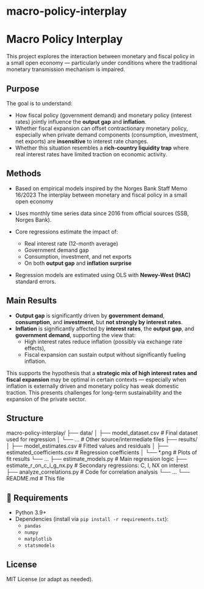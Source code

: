 # macro-policy-interplay

# Macro Policy Interplay

This project explores the interaction between monetary and fiscal policy in a small open economy — particularly under conditions where the traditional monetary transmission mechanism is impaired.

## Purpose

The goal is to understand:

- How fiscal policy (government demand) and monetary policy (interest rates) jointly influence the **output gap** and **inflation**.
- Whether fiscal expansion can offset contractionary monetary policy, especially when private demand components (consumption, investment, net exports) are **insensitive** to interest rate changes.
- Whether this situation resembles a **rich-country liquidity trap** where real interest rates have limited traction on economic activity.

## Methods

- Based on empirical models inspired by the Norges Bank Staff Memo 16/2023 The interplay between monetary and fiscal policy in a small open economy
- Uses monthly time series data since 2016 from official sources (SSB, Norges Bank).
- Core regressions estimate the impact of:
  - Real interest rate (12-month average)
  - Government demand gap
  - Consumption, investment, and net exports
  - On both **output gap** and **inflation surprise**

- Regression models are estimated using OLS with **Newey-West (HAC)** standard errors.

## Main Results

- **Output gap** is significantly driven by **government demand**, **consumption**, and **investment**, but **not strongly by interest rates**.
- **Inflation** is significantly affected by **interest rates**, the **output gap**, and **government demand**, supporting the view that:
  - High interest rates reduce inflation (possibly via exchange rate effects),
  - Fiscal expansion can sustain output without significantly fueling inflation.

This supports the hypothesis that a **strategic mix of high interest rates and fiscal expansion** may be optimal in certain contexts — especially when inflation is externally driven and monetary policy has weak domestic traction. This presents challenges for long-term sustainability and the expansion of the private sector.

## Structure
macro-policy-interplay/
├── data/
│ ├── model_dataset.csv # Final dataset used for regression
│ └── ... # Other source/intermediate files
├── results/
│ ├── model_estimates.csv # Fitted values and residuals
│ ├── estimated_coefficients.csv # Regression coefficients
│ └── *.png # Plots of fit results
  └── ...
├── estimate_models.py # Main regression logic
├── estimate_r_on_c_i_g_nx.py # Secondary regressions: C, I, NX on interest
├── analyze_correlations.py # Code for correlation analysis
└── ...
└── README.md # This file

## 🔧 Requirements

- Python 3.9+
- Dependencies (install via `pip install -r requirements.txt`):
  - `pandas`
  - `numpy`
  - `matplotlib`
  - `statsmodels`

## License

MIT License (or adapt as needed).

